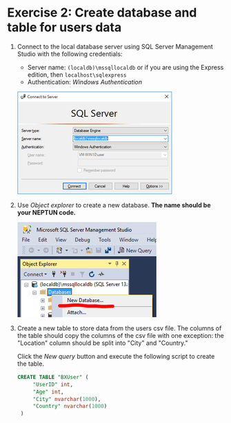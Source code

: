 # Exercise 2: Create database and table for users data

1. Connect to the local database server using SQL Server Management Studio with the following credentials:

    - Server name: `(localdb)\mssqllocaldb` or if you are using the Express edition, then `localhost\sqlexpress`
    - Authentication: _Windows Authentication_

    ![Connect to SQL Server](images/mssql-connect.png)

1. Use _Object explorer_ to create a new database. **The name should be your NEPTUN code.**

    ![Create new database](images/mssql-create-db.png)

1. Create a new table to store data from the users csv file. The columns of the table should copy the columns of the csv file with one exception: the "Location" column should be split into "City" and "Country."

    Click the _New query_ button and execute the following script to create the table.

    ```sql
    CREATE TABLE "BXUser" (
         "UserID" int,
         "Age" int,
         "City" nvarchar(1000),
         "Country" nvarchar(1000)
     )
    ```
